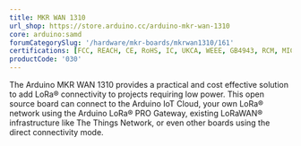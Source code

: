 ```yaml
---
title: MKR WAN 1310
url_shop: https://store.arduino.cc/arduino-mkr-wan-1310
core: arduino:samd
forumCategorySlug: '/hardware/mkr-boards/mkrwan1310/161'
certifications: [FCC, REACH, CE, RoHS, IC, UKCA, WEEE, GB4943, RCM, MIC]
productCode: '030'
---
```


The Arduino MKR WAN 1310 provides a practical and cost effective solution to add LoRa® connectivity to projects requiring low power. This open source board can connect to the Arduino IoT Cloud, your own LoRa® network using the Arduino LoRa® PRO Gateway, existing LoRaWAN® infrastructure like The Things Network, or even other boards using the direct connectivity mode.
